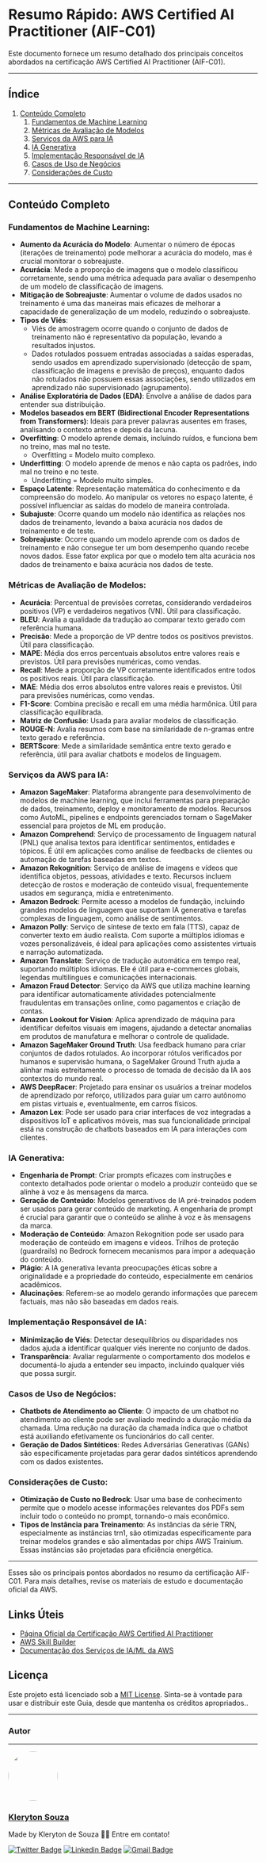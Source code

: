 # Resumo Rápido: AWS Certified AI Practitioner (AIF-C01)

Este documento fornece um resumo detalhado dos principais conceitos abordados na certificação AWS Certified AI Practitioner (AIF-C01).

---
## Índice
1. [Conteúdo Completo](#conteúdo-completo)
    1. [Fundamentos de Machine Learning](#fundamentos-de-machine-learning)
    2. [Métricas de Avaliação de Modelos](#métricas-de-avaliação-de-modelos)
    3. [Serviços da AWS para IA](#serviços-da-aws-para-ia)
    4. [IA Generativa](#ia-generativa)
    5. [Implementação Responsável de IA](#implementação-responsável-de-ia)
    6. [Casos de Uso de Negócios](#casos-de-uso-de-negócios)
    7. [Considerações de Custo](#considerações-de-custo)

---

## Conteúdo Completo

### Fundamentos de Machine Learning:

- **Aumento da Acurácia do Modelo**: Aumentar o número de épocas (iterações de treinamento) pode melhorar a acurácia do modelo, mas é crucial monitorar o sobreajuste.
- **Acurácia**: Mede a proporção de imagens que o modelo classificou corretamente, sendo uma métrica adequada para avaliar o desempenho de um modelo de classificação de imagens.
- **Mitigação de Sobreajuste**: Aumentar o volume de dados usados no treinamento é uma das maneiras mais eficazes de melhorar a capacidade de generalização de um modelo, reduzindo o sobreajuste.
- **Tipos de Viés**:
  - Viés de amostragem ocorre quando o conjunto de dados de treinamento não é representativo da população, levando a resultados injustos.
  - Dados rotulados possuem entradas associadas a saídas esperadas, sendo usados em aprendizado supervisionado (detecção de spam, classificação de imagens e previsão de preços), enquanto dados não rotulados não possuem essas associações, sendo utilizados em aprendizado não supervisionado (agrupamento).
- **Análise Exploratória de Dados (EDA)**: Envolve a análise de dados para entender sua distribuição.
- **Modelos baseados em BERT (Bidirectional Encoder Representations from Transformers)**: Ideais para prever palavras ausentes em frases, analisando o contexto antes e depois da lacuna.
- **Overfitting**: O modelo aprende demais, incluindo ruídos, e funciona bem no treino, mas mal no teste. 
  - Overfitting = Modelo muito complexo.
- **Underfitting**: O modelo aprende de menos e não capta os padrões, indo mal no treino e no teste. 
  - Underfitting = Modelo muito simples.
- **Espaço Latente**: Representação matemática do conhecimento e da compreensão do modelo. Ao manipular os vetores no espaço latente, é possível influenciar as saídas do modelo de maneira controlada.
- **Subajuste**: Ocorre quando um modelo não identifica as relações nos dados de treinamento, levando a baixa acurácia nos dados de treinamento e de teste.
- **Sobreajuste**: Ocorre quando um modelo aprende com os dados de treinamento e não consegue ter um bom desempenho quando recebe novos dados. Esse fator explica por que o modelo tem alta acurácia nos dados de treinamento e baixa acurácia nos dados de teste.

### Métricas de Avaliação de Modelos:

- **Acurácia**: Percentual de previsões corretas, considerando verdadeiros positivos (VP) e verdadeiros negativos (VN). Útil para classificação.
- **BLEU**: Avalia a qualidade da tradução ao comparar texto gerado com referência humana.
- **Precisão**: Mede a proporção de VP dentre todos os positivos previstos. Útil para classificação.
- **MAPE**: Média dos erros percentuais absolutos entre valores reais e previstos. Útil para previsões numéricas, como vendas.
- **Recall**: Mede a proporção de VP corretamente identificados entre todos os positivos reais. Útil para classificação.
- **MAE**: Média dos erros absolutos entre valores reais e previstos. Útil para previsões numéricas, como vendas.
- **F1-Score**: Combina precisão e recall em uma média harmônica. Útil para classificação equilibrada.
- **Matriz de Confusão**: Usada para avaliar modelos de classificação.
- **ROUGE-N**: Avalia resumos com base na similaridade de n-gramas entre texto gerado e referência.
- **BERTScore**: Mede a similaridade semântica entre texto gerado e referência, útil para avaliar chatbots e modelos de linguagem.

### Serviços da AWS para IA:

- **Amazon SageMaker**: Plataforma abrangente para desenvolvimento de modelos de machine learning, que inclui ferramentas para preparação de dados, treinamento, deploy e monitoramento de modelos. Recursos como AutoML, pipelines e endpoints gerenciados tornam o SageMaker essencial para projetos de ML em produção.
- **Amazon Comprehend**: Serviço de processamento de linguagem natural (PNL) que analisa textos para identificar sentimentos, entidades e tópicos. É útil em aplicações como análise de feedbacks de clientes ou automação de tarefas baseadas em textos.
- **Amazon Rekognition**: Serviço de análise de imagens e vídeos que identifica objetos, pessoas, atividades e texto. Recursos incluem detecção de rostos e moderação de conteúdo visual, frequentemente usados em segurança, mídia e entretenimento.
- **Amazon Bedrock**: Permite acesso a modelos de fundação, incluindo grandes modelos de linguagem que suportam IA generativa e tarefas complexas de linguagem, como análise de sentimentos.
- **Amazon Polly**: Serviço de síntese de texto em fala (TTS), capaz de converter texto em áudio realista. Com suporte a múltiplos idiomas e vozes personalizáveis, é ideal para aplicações como assistentes virtuais e narração automatizada.
- **Amazon Translate**: Serviço de tradução automática em tempo real, suportando múltiplos idiomas. Ele é útil para e-commerces globais, legendas multilíngues e comunicações internacionais.
- **Amazon Fraud Detector**: Serviço da AWS que utiliza machine learning para identificar automaticamente atividades potencialmente fraudulentas em transações online, como pagamentos e criação de contas.
- **Amazon Lookout for Vision**: Aplica aprendizado de máquina para identificar defeitos visuais em imagens, ajudando a detectar anomalias em produtos de manufatura e melhorar o controle de qualidade.
- **Amazon SageMaker Ground Truth**: Usa feedback humano para criar conjuntos de dados rotulados. Ao incorporar rótulos verificados por humanos e supervisão humana, o SageMaker Ground Truth ajuda a alinhar mais estreitamente o processo de tomada de decisão da IA aos contextos do mundo real.
- **AWS DeepRacer**: Projetado para ensinar os usuários a treinar modelos de aprendizado por reforço, utilizados para guiar um carro autônomo em pistas virtuais e, eventualmente, em carros físicos.
- **Amazon Lex**: Pode ser usado para criar interfaces de voz integradas a dispositivos IoT e aplicativos móveis, mas sua funcionalidade principal está na construção de chatbots baseados em IA para interações com clientes.

### IA Generativa:

- **Engenharia de Prompt**: Criar prompts eficazes com instruções e contexto detalhados pode orientar o modelo a produzir conteúdo que se alinhe à voz e às mensagens da marca.
- **Geração de Conteúdo**: Modelos generativos de IA pré-treinados podem ser usados para gerar conteúdo de marketing. A engenharia de prompt é crucial para garantir que o conteúdo se alinhe à voz e às mensagens da marca.
- **Moderação de Conteúdo**: Amazon Rekognition pode ser usado para moderação de conteúdo em imagens e vídeos. Trilhos de proteção (guardrails) no Bedrock fornecem mecanismos para impor a adequação do conteúdo.
- **Plágio**: A IA generativa levanta preocupações éticas sobre a originalidade e a propriedade do conteúdo, especialmente em cenários acadêmicos.
- **Alucinações**: Referem-se ao modelo gerando informações que parecem factuais, mas não são baseadas em dados reais.

### Implementação Responsável de IA:

- **Minimização de Viés**: Detectar desequilíbrios ou disparidades nos dados ajuda a identificar qualquer viés inerente no conjunto de dados.
- **Transparência**: Avaliar regularmente o comportamento dos modelos e documentá-lo ajuda a entender seu impacto, incluindo qualquer viés que possa surgir.

### Casos de Uso de Negócios:

- **Chatbots de Atendimento ao Cliente**: O impacto de um chatbot no atendimento ao cliente pode ser avaliado medindo a duração média da chamada. Uma redução na duração da chamada indica que o chatbot está auxiliando efetivamente os funcionários do call center.
- **Geração de Dados Sintéticos**: Redes Adversárias Generativas (GANs) são especificamente projetadas para gerar dados sintéticos aprendendo com os dados existentes.

### Considerações de Custo:

- **Otimização de Custo no Bedrock**: Usar uma base de conhecimento permite que o modelo acesse informações relevantes dos PDFs sem incluir todo o conteúdo no prompt, tornando-o mais econômico.
- **Tipos de Instância para Treinamento**: As instâncias da série TRN, especialmente as instâncias trn1, são otimizadas especificamente para treinar modelos grandes e são alimentadas por chips AWS Trainium. Essas instâncias são projetadas para eficiência energética.

---

Esses são os principais pontos abordados no resumo da certificação AIF-C01. Para mais detalhes, revise os materiais de estudo e documentação oficial da AWS.

## Links Úteis

- [Página Oficial da Certificação AWS Certified AI Practitioner](https://aws.amazon.com/pt/certification/certified-ai-practitioner/)
- [AWS Skill Builder](https://explore.skillbuilder.aws/learn)
- [Documentação dos Serviços de IA/ML da AWS](https://aws.amazon.com/pt/machine-learning/)

## Licença

Este projeto está licenciado sob a [MIT License](../license.txt). Sinta-se à vontade para usar e distribuir este Guia, desde que mantenha os créditos apropriados..

---

### Autor
---
<a href="https://github.com/klerytondev/">
 <img style="border-radius: 50%;" src="https://avatars.githubusercontent.com/klerytondev" width="100px;" alt=""/>
 <br />
 <h3><b>Kleryton Souza</b></h3> <a>

Made by Kleryton de Souza 👋🏽 Entre em contato!

[![Twitter Badge](https://img.shields.io/badge/-@SouzaKleryton-1ca0f1?style=flat-square&labelColor=1ca0f1&logo=twitter&logoColor=white&link=https://twitter.com/SouzaKleryton)](https://twitter.com/SouzaKleryton) [![Linkedin Badge](https://img.shields.io/badge/-kleryton-souza?style=flat-square&logo=Linkedin&logoColor=white&link=https://www.linkedin.com/in/kleryton-souza-a1733673/)](https://www.linkedin.com/in/kleryton-souza-a1733673/) 
[![Gmail Badge](https://img.shields.io/badge/kleryton.dev@gmail.com-c14438?style=flat-square&logo=Gmail&logoColor=white&link=mailto:kleryton.dev@gmail.com)](mailto:kleryton.dev@gmail.com)

